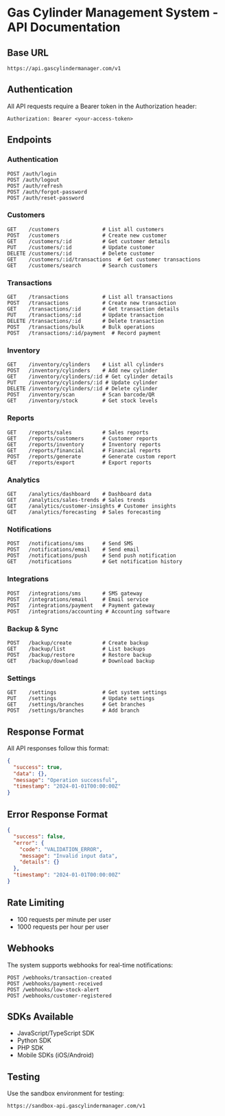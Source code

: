 # Gas Cylinder Management System - API Documentation

## Base URL
```
https://api.gascylindermanager.com/v1
```

## Authentication
All API requests require a Bearer token in the Authorization header:
```
Authorization: Bearer <your-access-token>
```

## Endpoints

### Authentication
```
POST /auth/login
POST /auth/logout
POST /auth/refresh
POST /auth/forgot-password
POST /auth/reset-password
```

### Customers
```
GET    /customers              # List all customers
POST   /customers              # Create new customer
GET    /customers/:id          # Get customer details
PUT    /customers/:id          # Update customer
DELETE /customers/:id          # Delete customer
GET    /customers/:id/transactions  # Get customer transactions
GET    /customers/search       # Search customers
```

### Transactions
```
GET    /transactions           # List all transactions
POST   /transactions           # Create new transaction
GET    /transactions/:id       # Get transaction details
PUT    /transactions/:id       # Update transaction
DELETE /transactions/:id       # Delete transaction
POST   /transactions/bulk      # Bulk operations
POST   /transactions/:id/payment  # Record payment
```

### Inventory
```
GET    /inventory/cylinders    # List all cylinders
POST   /inventory/cylinders    # Add new cylinder
GET    /inventory/cylinders/:id # Get cylinder details
PUT    /inventory/cylinders/:id # Update cylinder
DELETE /inventory/cylinders/:id # Delete cylinder
POST   /inventory/scan         # Scan barcode/QR
GET    /inventory/stock        # Get stock levels
```

### Reports
```
GET    /reports/sales          # Sales reports
GET    /reports/customers      # Customer reports
GET    /reports/inventory      # Inventory reports
GET    /reports/financial      # Financial reports
POST   /reports/generate       # Generate custom report
GET    /reports/export         # Export reports
```

### Analytics
```
GET    /analytics/dashboard    # Dashboard data
GET    /analytics/sales-trends # Sales trends
GET    /analytics/customer-insights # Customer insights
GET    /analytics/forecasting  # Sales forecasting
```

### Notifications
```
POST   /notifications/sms      # Send SMS
POST   /notifications/email    # Send email
POST   /notifications/push     # Send push notification
GET    /notifications          # Get notification history
```

### Integrations
```
POST   /integrations/sms       # SMS gateway
POST   /integrations/email     # Email service
POST   /integrations/payment   # Payment gateway
POST   /integrations/accounting # Accounting software
```

### Backup & Sync
```
POST   /backup/create          # Create backup
GET    /backup/list            # List backups
POST   /backup/restore         # Restore backup
GET    /backup/download        # Download backup
```

### Settings
```
GET    /settings               # Get system settings
PUT    /settings               # Update settings
GET    /settings/branches      # Get branches
POST   /settings/branches      # Add branch
```

## Response Format
All API responses follow this format:
```json
{
  "success": true,
  "data": {},
  "message": "Operation successful",
  "timestamp": "2024-01-01T00:00:00Z"
}
```

## Error Response Format
```json
{
  "success": false,
  "error": {
    "code": "VALIDATION_ERROR",
    "message": "Invalid input data",
    "details": {}
  },
  "timestamp": "2024-01-01T00:00:00Z"
}
```

## Rate Limiting
- 100 requests per minute per user
- 1000 requests per hour per user

## Webhooks
The system supports webhooks for real-time notifications:
```
POST /webhooks/transaction-created
POST /webhooks/payment-received
POST /webhooks/low-stock-alert
POST /webhooks/customer-registered
```

## SDKs Available
- JavaScript/TypeScript SDK
- Python SDK
- PHP SDK
- Mobile SDKs (iOS/Android)

## Testing
Use the sandbox environment for testing:
```
https://sandbox-api.gascylindermanager.com/v1
``` 